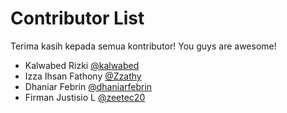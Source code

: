 # Contributor List
Terima kasih kepada semua kontributor! You guys are awesome! <ph-heart/>

<!-- Format: [NAMA] [@USERNAME GITHUB](LINK GITHUB PROFILE) -->

- Kalwabed Rizki [@kalwabed](https://github.com/kalwabed)
- Izza Ihsan Fathony [@Zzathy](https://github.com/Zzathy)
- Dhaniar Febrin [@dhaniarfebrin](https://github.com/dhaniarfebrin)
- Firman Justisio L [@zeetec20](https://github.com/zeetec20)
